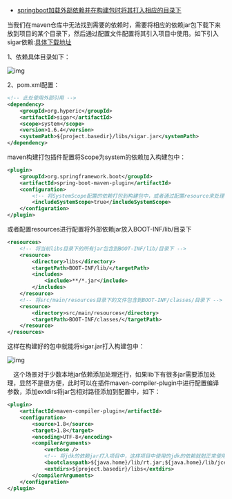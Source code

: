 - [springboot加载外部依赖并在构建包时将其打入相应的目录下](https://www.cnblogs.com/kingsonfu/p/12693271.html)



当我们在maven仓库中无法找到需要的依赖时，需要将相应的依赖jar包下载下来放到项目的某个目录下，然后通过配置文件配置将其引入项目中使用。如下引入sigar依赖:[具体下载地址](http://sourceforge.net/projects/sigar/files/latest/download?source=files)

1、依赖具体目录如下：

![img](https://img2020.cnblogs.com/blog/761230/202004/761230-20200413185609816-656857275.png)

2、pom.xml配置：

```xml
<!-- 此处使用外部引用 -->
<dependency>
    <groupId>org.hyperic</groupId>
    <artifactId>sigar</artifactId>
    <scope>system</scope>
    <version>1.6.4</version>	
    <systemPath>${project.basedir}/libs/sigar.jar</systemPath>
</dependency>
```

maven构建打包插件配置将Scope为system的依赖加入构建包中：

```xml
<plugin>
    <groupId>org.springframework.boot</groupId>
    <artifactId>spring-boot-maven-plugin</artifactId>
    <configuration>
        <!-- 将SystemScope配置的依赖打包到构建包中，或者通过配置resource来处理，见下resources配置 -->
        <includeSystemScope>true</includeSystemScope>
    </configuration>
</plugin>
```

或者配置resources进行配置将外部依赖jar放入BOOT-INF/lib/目录下

```xml
<resources>
    <!-- 将当前libs目录下的所有jar包含到BOOT-INF/lib/目录下 -->
    <resource>
        <directory>libs</directory>
        <targetPath>BOOT-INF/lib/</targetPath>
        <includes>
            <include>**/*.jar</include>
        </includes>
    </resource>
    <!-- 将src/main/resources目录下的文件包含到BOOT-INF/classes/目录下 -->
    <resource>
        <directory>src/main/resources</directory>
        <targetPath>BOOT-INF/classes/</targetPath>
    </resource>
</resources>
```

这样在构建好的包中就能将sigar.jar打入构建包中：

![img](https://img2020.cnblogs.com/blog/761230/202004/761230-20200413190236084-750291690.png)

 　这个场景对于少数本地jar依赖添加处理还行，如果lib下有很多jar需要添加处理，显然不是很方便，此时可以在插件maven-compiler-plugin中进行配置编译参数<compilerArguments>，添加extdirs将jar包相对路径添加到配置中，如下： 

```xml
<plugin>
    <artifactId>maven-compiler-plugin</artifactId>
    <configuration>
        <source>1.8</source>
        <target>1.8</target>
        <encoding>UTF-8</encoding>
        <compilerArguments>
            <verbose />
            <!-- 将jdk的依赖jar打入项目中，这样项目中使用的jdk的依赖就尅正常使用 -->
            <bootclasspath>${java.home}/lib/rt.jar;${java.home}/lib/jce.jar;${java.home}/lib/jsse.jar</bootclasspath>
            <extdirs>${project.basedir}/libs</extdirs>
        </compilerArguments>
    </configuration>
</plugin>
```

